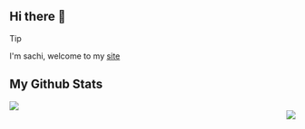 ## Hi there 👋

> [!tip]
> I'm sachi, welcome to my [site](https://codebearjourney.top)

## My Github Stats
<div align="left">
  <img src="https://github-readme-stats.vercel.app/api/top-langs/?username=tianyuxbear&layout=compact&langs_count=6&text_color=000&icon_color=fff&theme=graywhite" />
</div>
<div align="right">
  <img src="https://github-readme-stats.vercel.app/api?username=tianyuxbear&show_icons=true&theme=blue_navy" /> 
</div>




<!--
**tianyuxbear/tianyuxbear** is a ✨ _special_ ✨ repository because its `README.md` (this file) appears on your GitHub profile.

Here are some ideas to get you started:

- 🔭 I’m currently working on ...
- 🌱 I’m currently learning ...
- 👯 I’m looking to collaborate on ...
- 🤔 I’m looking for help with ...
- 💬 Ask me about ...
- 📫 How to reach me: ...
- 😄 Pronouns: ...
- ⚡ Fun fact: ...
-->
